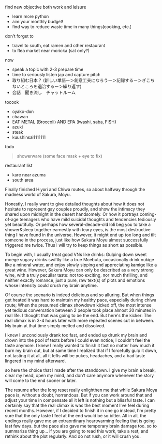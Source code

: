 find new objective both work and leisure
- learn more python
- aim your monthly budget!
- find way to reduce waste time in many things(cooking, etc.)

don't forget to 
- travel to south, eat ramen and other restaurant
- to flea market near morioka (sat only?)

now
- speak a topic with 2-3 prepare time
- time to seriously listen jap and capture pitch 
- 取り組む日本？ (新しい単語ー＞創意工夫になろうー＞記録するー＞ぎこちないところを退治するー＞繰り返す)
- 会話　聞き流し　チャットルーム

tocook
- oyako-don
- chawan
- EAT METAL (Broccoli) AND EPA (iwashi, saba, FISH)
- azuki
- steak
- kuushinsai1111111
 
todo 
 > showerware (some face mask + eye to fix)

restaurant list
- kare near azuma
- south area

Finally finished Hiyori and Chiwa routes, so about halfway through the madness world of Sakura, Moyu.

Honestly, I really want to give detailed thoughts about how it does not hesitate to represent gay couples proudly, and show the intimacy they shared upon midnight in the desert handsomely.
Or how it portrays coming-of-age teenagers who have mild suicidal thoughts and tendencies tediously yet beautifully.
Or perhaps how several-decade-old loli beg you to take a shower&sleep together earnestly with teary eyes, is the most destructive thing I have found in the universe.
However, it might end up too long and tilt someone in the process, just like how Sakura Moyu almost successfully triggered me twice. Thus I will try to keep things as short as possible.

To begin with, 
I usually treat good VNs like drinks: Gulping down sweet moege sugary drinks swiftly like a true Moebuta, occasionally drink nukige like a mineral water,
and enjoy slowly sipping and appreciating kamige like a great wine.
However, Sakura Moyu can only be described as a very strong wine, with a truly pecuilar taste: not too exciting, nor much thrilling, and neither exactly romance, 
just a pure, raw text(s) of plots and emotions whose intensity could crush my brain anytime.

Of course the scenario is indeed delicious and so alluring. But when things get heated it was hard to maintain my healthy pace,
especially during chiwa route; When the presumed climax showdown kicked off, the most intense yet tedious conversation between 2 people took place almost 30 minutes in real life.
I thought that was going to be the end. But here's the kicker: The real climax is in 3-4 hours later with more repeated scenes cut in between. 
My brain at that time simply melted and dissolved.

I knew I unconciously drank too fast, and ended up drunk my brain and drown into the pool of texts before I could even notice; I couldn't feel the taste anymore.
I knew I really wanted to finish it fast no matter how much it burn my brain out, but at same time I realized that if I forcefully gulp it down, 
not tasting it at all, all it lefts will be pukes, headaches, and a bad taste lingered in my mind afterward.

so here the choice that I made after the standdown. I give my brain a break, clear my head, open my mind, and don't care anymore whenever the story will come to the end sooner or later. 

The resume after the long reset really enlighthen me that while Sakura Moya pace is, without a doubt, horrendous. But if you can work around that and adjust your time in compensate
all it left is nothing but a blissful taste. I can certainly say that the real climax is was the best moment I've feel during recent months.
However, if I decided to finish it in one go instead, I'm pretty sure that the only taste I feel at the end would be so bitter.
All in all, the endings really gave me an extraordinary heartwarming feeling that is going last few days. but the pace also gave me temporary brain damage too. 
so to summarize thing up... if you are going to read this work, take a rest, and rethink about the plot regularly. And do not rush, or it will crush you.


